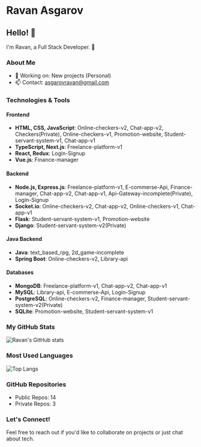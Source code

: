 # Ravan Asgarov

## Hello! 👋

I'm Ravan, a Full Stack Developer. 🚀

### About Me

- 💼 Working on: New projects (Personal)
- 📫 Contact: asgarovravan@gmail.com

### Technologies & Tools

#### Frontend
- **HTML, CSS, JavaScript**: Online-checkers-v2, Chat-app-v2, Checkers(Private), Online-checkers-v1, Promotion-website, Student-servant-system-v1, Chat-app-v1
- **TypeScript, Next.js**: Freelance-platform-v1
- **React, Redux**: Login-Signup
- **Vue.js**: Finance-manager

#### Backend
- **Node.js, Express.js**: Freelance-platform-v1, E-commerse-Api, Finance-manager, Chat-app-v2, Chat-app-v1, Api-Gateway-incomplete(Private), Login-Signup
- **Socket.io**: Online-checkers-v2, Chat-app-v2, Online-checkers-v1, Chat-app-v1 
- **Flask**: Student-servant-system-v1, Promotion-website
- **Django**: Student-servant-system-v2(Private)

#### Java Backend
- **Java**: text_based_rpg, 2d_game-incomplete
- **Spring Boot**: Online-checkers-v2, Library-api

#### Databases
- **MongoDB**: Freelance-platform-v1, Chat-app-v2, Chat-app-v1
- **MySQL**: Library-api, E-commerse-Api, Login-Signup
- **PostgreSQL**: Online-checkers-v2, Finance-manager, Student-servant-system-v2(Private)
- **SQLite**: Promotion-website, Student-servant-system-v1



### My GitHub Stats

![Ravan's GitHub stats](https://github-readme-stats.vercel.app/api?username=21Ravan12&show_icons=true&theme=radical)

### Most Used Languages

![Top Langs](https://github-readme-stats.vercel.app/api/top-langs/?username=21Ravan12&layout=compact&theme=radical)

### GitHub Repositories

- Public Repos: 14
- Private Repos: 3

### Let's Connect!

Feel free to reach out if you'd like to collaborate on projects or just chat about tech.
